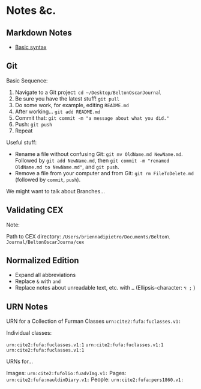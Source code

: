 # Notes &c.

## Markdown Notes

- [Basic syntax](https://daringfireball.net/projects/markdown/syntax)

## Git

Basic Sequence:

1. Navigate to a Git project: `cd ~/Desktop/BeltonOscarJournal`
1. Be sure you have the latest stuff! `git pull`
1. Do some work, for example, editing `README.md`
1. After working… `git add README.md`
1. Commit that: `git commit -m "a message about what you did."`
1. Push: `git push`
1. Repeat

Useful stuff:

- Rename a file without confusing Git: `git mv OldName.md NewName.md`. Followed by `git add NewName.md`, then `git commit -m "renamed OldName.md to NewName.md"`, and `git push`.
- Remove a file from your computer and from Git: `git rm FileToDelete.md` (followed by `commit`, `push`).

We might want to talk about Branches…

## Validating CEX

Note:

Path to CEX directory: `/Users/briennadipietro/Documents/Belton\ Journal/BeltonOscarJourna/cex`

## Normalized Edition

- Expand all abbreviations
- Replace `&` with `and`
- Replace notes about unreadable text, etc. with `…` (Ellipsis-character: `⌥ ;` )

## URN Notes

URN for a Collection of Furman Classes
`urn:cite2:fufa:fuclasses.v1:`

Individual classes:

`urn:cite2:fufa:fuclasses.v1:1`
`urn:cite2:fufa:fuclasses.v1:1`
`urn:cite2:fufa:fuclasses.v1:1`

URNs for…

Images: `urn:cite2:fufolio:fuadvImg.v1:`
Pages: `urn:cite2:fufa:mauldinDiary.v1:`
People: `urn:cite2:fufa:pers1860.v1:`
